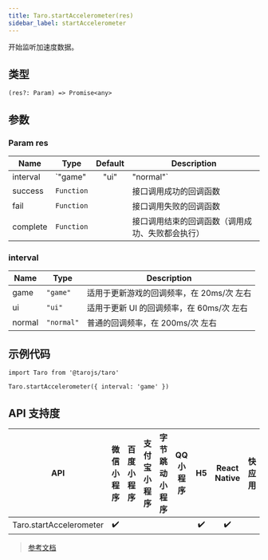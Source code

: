 ```yaml
---
title: Taro.startAccelerometer(res)
sidebar_label: startAccelerometer
---
```


开始监听加速度数据。

## 类型

```tsx
(res?: Param) => Promise<any>
```

## 参数

### Param res

| Name | Type | Default | Description |
| --- | --- | :---: | --- |
| interval | `"game" | "ui" | "normal"` | `"normal"` | 监听加速度数据回调函数的执行频率 |
| success | `Function` |  | 接口调用成功的回调函数 |
| fail | `Function` |  | 接口调用失败的回调函数 |
| complete | `Function` |  | 接口调用结束的回调函数（调用成功、失败都会执行） |

### interval

| Name | Type | Description |
| --- | --- | --- |
| game | `"game"` | 适用于更新游戏的回调频率，在 20ms/次 左右 |
| ui | `"ui"` | 适用于更新 UI 的回调频率，在 60ms/次 左右 |
| normal | `"normal"` | 普通的回调频率，在 200ms/次 左右 |

## 示例代码

```tsx
import Taro from '@tarojs/taro'

Taro.startAccelerometer({ interval: 'game' })
```

## API 支持度

| API | 微信小程序 | 百度小程序 | 支付宝小程序 | 字节跳动小程序 | QQ 小程序 | H5 | React Native | 快应用 |
| :---: | :---: | :---: | :---: | :---: | :---: | :---: | :---: | :---: |
| Taro.startAccelerometer | ✔️ |  |  |  |  | ✔️ | ✔️ |  |

> [参考文档](https://developers.weixin.qq.com/miniprogram/dev/api/device/accelerometer/wx.startAccelerometer.html)
